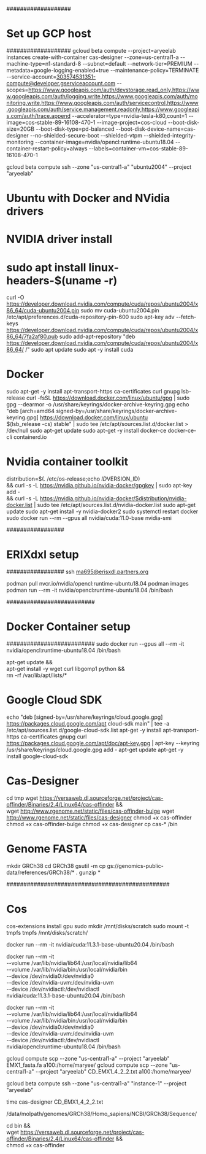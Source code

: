 ###################
# Set up GCP host #
###################
gcloud beta compute --project=aryeelab instances create-with-container cas-designer --zone=us-central1-a --machine-type=n1-standard-8 --subnet=default --network-tier=PREMIUM --metadata=google-logging-enabled=true --maintenance-policy=TERMINATE --service-account=303574531351-compute@developer.gserviceaccount.com --scopes=https://www.googleapis.com/auth/devstorage.read_only,https://www.googleapis.com/auth/logging.write,https://www.googleapis.com/auth/monitoring.write,https://www.googleapis.com/auth/servicecontrol,https://www.googleapis.com/auth/service.management.readonly,https://www.googleapis.com/auth/trace.append --accelerator=type=nvidia-tesla-k80,count=1 --image=cos-stable-89-16108-470-1 --image-project=cos-cloud --boot-disk-size=20GB --boot-disk-type=pd-balanced --boot-disk-device-name=cas-designer --no-shielded-secure-boot --shielded-vtpm --shielded-integrity-monitoring --container-image=nvidia/opencl:runtime-ubuntu18.04 --container-restart-policy=always --labels=container-vm=cos-stable-89-16108-470-1 


gcloud beta compute ssh --zone "us-central1-a" "ubuntu2004" --project "aryeelab"


# Ubuntu with Docker and NVidia drivers
# NVIDIA driver install
# sudo apt install linux-headers-$(uname -r)
curl -O https://developer.download.nvidia.com/compute/cuda/repos/ubuntu2004/x86_64/cuda-ubuntu2004.pin
sudo mv cuda-ubuntu2004.pin /etc/apt/preferences.d/cuda-repository-pin-600
sudo apt-key adv --fetch-keys https://developer.download.nvidia.com/compute/cuda/repos/ubuntu2004/x86_64/7fa2af80.pub
sudo add-apt-repository "deb https://developer.download.nvidia.com/compute/cuda/repos/ubuntu2004/x86_64/ /"
sudo apt update
sudo apt -y install cuda

# Docker
sudo apt-get -y install apt-transport-https ca-certificates curl gnupg lsb-release
curl -fsSL https://download.docker.com/linux/ubuntu/gpg | sudo gpg --dearmor -o /usr/share/keyrings/docker-archive-keyring.gpg
echo \
 "deb [arch=amd64 signed-by=/usr/share/keyrings/docker-archive-keyring.gpg] https://download.docker.com/linux/ubuntu \
 $(lsb_release -cs) stable" | sudo tee /etc/apt/sources.list.d/docker.list > /dev/null 
sudo apt-get update
sudo apt-get -y install docker-ce docker-ce-cli containerd.io

# Nvidia container toolkit
distribution=$(. /etc/os-release;echo $ID$VERSION_ID) \
   && curl -s -L https://nvidia.github.io/nvidia-docker/gpgkey | sudo apt-key add - \
   && curl -s -L https://nvidia.github.io/nvidia-docker/$distribution/nvidia-docker.list | sudo tee /etc/apt/sources.list.d/nvidia-docker.list
sudo apt-get update
sudo apt-get install -y nvidia-docker2
sudo systemctl restart docker
sudo docker run --rm --gpus all nvidia/cuda:11.0-base nvidia-smi

#################
# ERIXdxl setup #
#################
ssh ma695@erisxdl.partners.org

podman pull nvcr.io/nvidia/opencl:runtime-ubuntu18.04
podman images 
podman run --rm -it nvidia/opencl:runtime-ubuntu18.04 /bin/bash


##########################
# Docker Container setup #
##########################
sudo docker run --gpus all --rm -it nvidia/opencl:runtime-ubuntu18.04 /bin/bash

apt-get update &&\
apt-get install -y wget curl libgomp1 python &&\
rm -rf /var/lib/apt/lists/*


# Google Cloud SDK
echo "deb [signed-by=/usr/share/keyrings/cloud.google.gpg] https://packages.cloud.google.com/apt cloud-sdk main" | tee -a /etc/apt/sources.list.d/google-cloud-sdk.list
apt-get -y install apt-transport-https ca-certificates gnupg
curl https://packages.cloud.google.com/apt/doc/apt-key.gpg | apt-key --keyring /usr/share/keyrings/cloud.google.gpg add -
apt-get update 
apt-get -y install google-cloud-sdk

# Cas-Designer
cd tmp
wget https://versaweb.dl.sourceforge.net/project/cas-offinder/Binaries/2.4/Linux64/cas-offinder &&\
wget http://www.rgenome.net/static/files/cas-offinder-bulge
wget http://www.rgenome.net/static/files/cas-designer
chmod +x cas-offinder
chmod +x cas-offinder-bulge
chmod +x cas-designer
cp cas-* /bin

# Genome FASTA
mkdir GRCh38
cd GRCh38
gsutil -m cp gs://genomics-public-data/references/GRCh38/* .
gunzip *




################################################



# Cos

cos-extensions install gpu
sudo mkdir /mnt/disks/scratch
sudo mount -t tmpfs tmpfs /mnt/disks/scratch/


docker run --rm -it nvidia/cuda:11.3.1-base-ubuntu20.04 /bin/bash

docker run --rm -it \
 --volume /var/lib/nvidia/lib64:/usr/local/nvidia/lib64 \
 --volume /var/lib/nvidia/bin:/usr/local/nvidia/bin \
 --device /dev/nvidia0:/dev/nvidia0 \
 --device /dev/nvidia-uvm:/dev/nvidia-uvm \
 --device /dev/nvidiactl:/dev/nvidiactl \
 nvidia/cuda:11.3.1-base-ubuntu20.04 /bin/bash

docker run --rm -it \
 --volume /var/lib/nvidia/lib64:/usr/local/nvidia/lib64 \
 --volume /var/lib/nvidia/bin:/usr/local/nvidia/bin \
 --device /dev/nvidia0:/dev/nvidia0 \
 --device /dev/nvidia-uvm:/dev/nvidia-uvm \
 --device /dev/nvidiactl:/dev/nvidiactl \
 nvidia/opencl:runtime-ubuntu18.04 /bin/bash





gcloud compute scp --zone "us-central1-a" --project "aryeelab" EMX1_fasta.fa a100:/home/maryee/
gcloud compute scp --zone "us-central1-a" --project "aryeelab" CD_EMX1_4_2_2.txt a100:/home/maryee/



gcloud beta compute ssh --zone "us-central1-a" "instance-1" --project "aryeelab"


time cas-designer CD_EMX1_4_2_2.txt 


/data/molpath/genomes/GRCh38/Homo_sapiens/NCBI/GRCh38/Sequence/



cd bin &&\
wget https://versaweb.dl.sourceforge.net/project/cas-offinder/Binaries/2.4/Linux64/cas-offinder &&\
chmod +x cas-offinder



